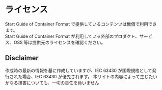 # ライセンス

Start Guide of Container Format で提供しているコンテンツは無償で利用できます。  
Start Guide of Container Format が利用している外部のプロダクト、サービス、OSS 等は提供元のライセンスを確認ください。

## Disclaimer

作成時の最新の情報を基に作成していますが、IEC 63430 が国際規格として発行された場合、IEC 63430 が優先されます。
本サイトの内容によって生じたいかなる損害についても、一切の責任を負いません
